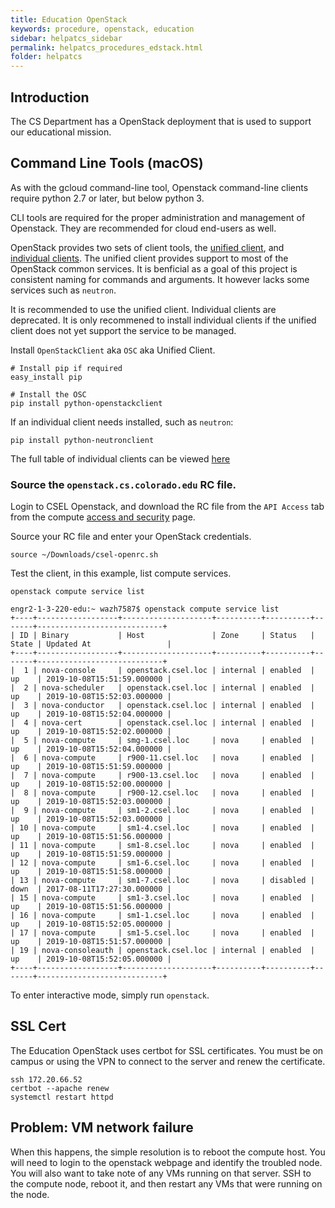 ```yaml
---
title: Education OpenStack
keywords: procedure, openstack, education
sidebar: helpatcs_sidebar
permalink: helpatcs_procedures_edstack.html
folder: helpatcs
---
```


## Introduction

The CS Department has a OpenStack deployment that is used to support our educational mission.

## Command Line Tools (macOS)
As with the gcloud command-line tool, Openstack command-line clients require python 2.7 or later, but below python 3.

CLI tools are required for the proper administration and management of Openstack. They are recommended for cloud end-users as well.

OpenStack provides two sets of client tools, the [unified client](https://docs.openstack.org/python-openstackclient/latest/), and [individual clients](https://docs.openstack.org/newton/user-guide/common/cli-overview.html). The unified client provides support to most of the OpenStack common services. It is benficial as a goal of this project is consistent naming for commands and arguments. It however lacks some services such as `neutron`. 

It is recommended to use the unified client. Individual clients are deprecated. It is only recommened to install individual clients if the unified client does not yet support the service to be managed.

Install `OpenStackClient` aka `OSC` aka Unified Client.

~~~
# Install pip if required
easy_install pip

# Install the OSC
pip install python-openstackclient
~~~

If an individual client needs installed, such as `neutron`:

~~~
pip install python-neutronclient
~~~

The full table of individual clients can be viewed [here](https://docs.openstack.org/newton/user-guide/common/cli-overview.html)

### Source the `openstack.cs.colorado.edu` RC file.
Login to CSEL Openstack, and download the RC file from the `API Access` tab from the compute [access and security](https://openstack.cs.colorado.edu/project/access_and_security/) page.

Source your RC file and enter your OpenStack credentials.

~~~
source ~/Downloads/csel-openrc.sh
~~~

Test the client, in this example, list compute services.

~~~
openstack compute service list

engr2-1-3-220-edu:~ wazh7587$ openstack compute service list
+----+------------------+--------------------+----------+----------+-------+----------------------------+
| ID | Binary           | Host               | Zone     | Status   | State | Updated At                 |
+----+------------------+--------------------+----------+----------+-------+----------------------------+
|  1 | nova-console     | openstack.csel.loc | internal | enabled  | up    | 2019-10-08T15:51:59.000000 |
|  2 | nova-scheduler   | openstack.csel.loc | internal | enabled  | up    | 2019-10-08T15:52:03.000000 |
|  3 | nova-conductor   | openstack.csel.loc | internal | enabled  | up    | 2019-10-08T15:52:04.000000 |
|  4 | nova-cert        | openstack.csel.loc | internal | enabled  | up    | 2019-10-08T15:52:02.000000 |
|  5 | nova-compute     | smg-1.csel.loc     | nova     | enabled  | up    | 2019-10-08T15:52:04.000000 |
|  6 | nova-compute     | r900-11.csel.loc   | nova     | enabled  | up    | 2019-10-08T15:51:59.000000 |
|  7 | nova-compute     | r900-13.csel.loc   | nova     | enabled  | up    | 2019-10-08T15:52:00.000000 |
|  8 | nova-compute     | r900-12.csel.loc   | nova     | enabled  | up    | 2019-10-08T15:52:03.000000 |
|  9 | nova-compute     | sm1-2.csel.loc     | nova     | enabled  | up    | 2019-10-08T15:52:03.000000 |
| 10 | nova-compute     | sm1-4.csel.loc     | nova     | enabled  | up    | 2019-10-08T15:51:56.000000 |
| 11 | nova-compute     | sm1-8.csel.loc     | nova     | enabled  | up    | 2019-10-08T15:51:59.000000 |
| 12 | nova-compute     | sm1-6.csel.loc     | nova     | enabled  | up    | 2019-10-08T15:51:58.000000 |
| 13 | nova-compute     | sm1-7.csel.loc     | nova     | disabled | down  | 2017-08-11T17:27:30.000000 |
| 15 | nova-compute     | sm1-3.csel.loc     | nova     | enabled  | up    | 2019-10-08T15:51:56.000000 |
| 16 | nova-compute     | sm1-1.csel.loc     | nova     | enabled  | up    | 2019-10-08T15:52:05.000000 |
| 17 | nova-compute     | sm1-5.csel.loc     | nova     | enabled  | up    | 2019-10-08T15:51:57.000000 |
| 19 | nova-consoleauth | openstack.csel.loc | internal | enabled  | up    | 2019-10-08T15:52:05.000000 |
+----+------------------+--------------------+----------+----------+-------+----------------------------+
~~~

To enter interactive mode, simply run `openstack`.

## SSL Cert

The Education OpenStack uses certbot for SSL certificates. You must be on campus or using the VPN to connect to the server and renew the certificate.

```
ssh 172.20.66.52
certbot --apache renew
systemctl restart httpd
```

## Problem: VM network failure

When this happens, the simple resolution is to reboot the compute host. You will need to login to the openstack webpage and identify the troubled node. You will also want to take note of any VMs running on that server. SSH to the compute node, reboot it, and then restart any VMs that were running on the node.

